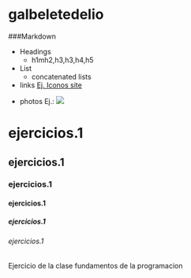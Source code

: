 # galbeletedelio
###Markdown
- Headings
    - h1mh2,h3,h3,h4,h5
- List
    - concatenated lists
- links [Ej. Iconos site](https://Iconos.edu.mx)

<!-- - photos Ej.: ![](Ruta de la imagen) -->
- photos Ej.: ![](../img/libro.png) 



# ejercicios.1
## ejercicios.1
### ejercicios.1
#### ejercicios.1
##### ejercicios.1
###### ejercicios.1
Ejercicio de la clase fundamentos de la programacion 
